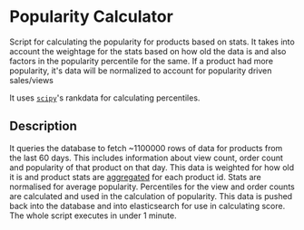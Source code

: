 # Popularity Calculator
Script for calculating the popularity for products based on stats.
It takes into account the weightage for the stats based on how old the data is
and also factors in the popularity percentile for the same.
If a product had more popularity, it's data will be normalized to account for popularity driven sales/views

It uses [`scipy`](https://github.com/scipy/scipy#what-is-scipy)'s rankdata for calculating percentiles.

## Description
It queries the database to fetch ~1100000 rows of data for products from the last 60 days.
This includes information about view count, order count and popularity of that product on that day.
This data is weighted for how old it is and product stats are [aggregated](calc.py#L40-L60) for each product id.
Stats are normalised for average popularity. Percentiles for the view and order counts are calculated and
used in the calculation of popularity. This data is pushed back into the database and into elasticsearch for
use in calculating score.
The whole script executes in under 1 minute.
